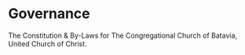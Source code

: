 Governance
============

The Constitution &amp; By-Laws for The Congregational Church of Batavia, United Church of Christ.
